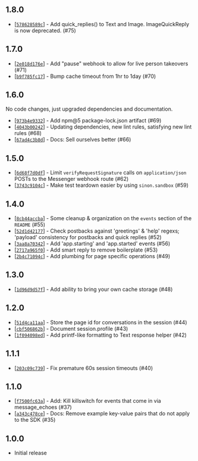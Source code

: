 ## 1.8.0

* [[`578628589c`](https://github.com/CondeNast/launch-vehicle-fbm/commit/578628589c)] - Add quick_replies() to Text and Image. ImageQuickReply is now deprecated. (#75)

## 1.7.0

* [[`2e018d176e`](https://github.com/CondeNast/launch-vehicle-fbm/commit/2e018d176e)] - Add "pause" webhook to allow for live person takeovers (#71)
* [[`b9f785fc17`](https://github.com/CondeNast/launch-vehicle-fbm/commit/b9f785fc17)] - Bump cache timeout from 1hr to 1day (#70)

## 1.6.0

No code changes, just upgraded dependencies and documentation.

* [[`973b4e9332`](https://github.com/CondeNast/launch-vehicle-fbm/commit/973b4e9332)] - Add npm@5 package-lock.json artifact (#69)
* [[`4043b00242`](https://github.com/CondeNast/launch-vehicle-fbm/commit/4043b00242)] - Updating dependencies, new lint rules, satisfying new lint rules (#68)
* [[`67ad4c3b8d`](https://github.com/CondeNast/launch-vehicle-fbm/commit/67ad4c3b8d)] - Docs: Sell ourselves better (#66)

## 1.5.0

* [[`6d68f7d0df`](https://github.com/CondeNast/launch-vehicle-fbm/commit/6d68f7d0df)] - Limit `verifyRequestSignature` calls on `application/json` POSTs to the Messenger webhook route (#62)
* [[`3743c9104c`](https://github.com/CondeNast/launch-vehicle-fbm/commit/3743c9104c)] - Make test teardown easier by using `sinon.sandbox` (#59)

## 1.4.0

* [[`8cb44accba`](https://github.com/CondeNast/launch-vehicle-fbm/commit/8cb44accba)] - Some cleanup & organization on the `events` section of the `README` (#55)
* [[`52d1d42177`](https://github.com/CondeNast/launch-vehicle-fbm/commit/52d1d42177)] - Check postbacks against 'greetings' & 'help' regexs; 'payload' consistency for postbacks and quick replies (#52)
* [[`3aa8a70342`](https://github.com/CondeNast/launch-vehicle-fbm/commit/3aa8a70342)] - Add 'app.starting' and 'app.started' events (#56)
* [[`2717a965f0`](https://github.com/CondeNast/launch-vehicle-fbm/commit/2717a965f0)] - Add smart reply to remove boilerplate (#53)
* [[`2b4c71094c`](https://github.com/CondeNast/launch-vehicle-fbm/commit/2b4c71094c)] - Add plumbing for page specific operations (#49)

## 1.3.0

*  [[`1d96d9d57f`](https://github.com/CondeNast/launch-vehicle-fbm/commit/1d96d9d57f)] - Add ability to bring your own cache storage (#48)

## 1.2.0

* [[`51d4ca11aa`](https://github.com/CondeNast/launch-vehicle-fbm/commit/51d4ca11aa)] - Store the page id for conversations in the session (#44)
* [[`cbf506862b`](https://github.com/CondeNast/launch-vehicle-fbm/commit/cbf506862b)] - Document session.profile (#43)
* [[`1f094098ed`](https://github.com/CondeNast/launch-vehicle-fbm/commit/1f094098ed)] - Add printf-like formatting to Text response helper (#42)

## 1.1.1

* [[`203c09c739`](https://github.com/CondeNast/launch-vehicle-fbm/commit/203c09c739)] - Fix premature 60s session timeouts (#40)

## 1.1.0

* [[`f7500fc63a`](https://github.com/CondeNast/launch-vehicle-fbm/commit/f7500fc63a)] - Add: Kill killswitch for events that come in via message_echoes (#37)
* [[`a343c478ce`](https://github.com/CondeNast/launch-vehicle-fbm/commit/a343c478ce)] - Docs: Remove example key-value pairs that do not apply to the SDK (#35)

## 1.0.0

- Initial release
